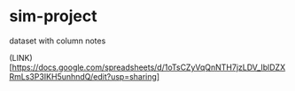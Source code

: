 # sim-project

dataset with column notes

(LINK)[https://docs.google.com/spreadsheets/d/1oTsCZyVqQnNTH7jzLDV_IblDZXRmLs3P3IKH5unhndQ/edit?usp=sharing]